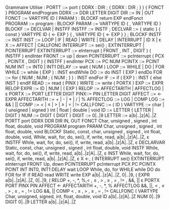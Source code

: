 Grammaire Utilise :
PORTT ::= port ( DDRX : DIR ; { DDRX : DIR ; } ) { FONCT } PROGRAM endProgram
DDRX ::= DDR LETTER DIGIT
DIR ::= IN | OUT
FONCT ::= VARTYPE ID ( PARAM ) : BLOCKF return EXP endFonct
PROGRAM ::= program : BLOCKF
PARAM ::= VARTYPE ID { , VARTYPE ID }
BLOCKF ::= DECLVAR | INSTFF
INSTFF ::= INSTF ;
DECLVAR ::= { static } { const } VARTYPE ID { <- EXP } { , VARTYPE ID { <- EXP } } ;
BLOCKF
INSTF ::= INST
INST ::= LOOP | IF | READ | WRITE | DELAY | INTERRUPT | ID X | ε
X ::= AFFECT | CALLFONC
INTERRUPT ::= sei() ; EXTINTERRUPT | PCINTERRUPT
EXTINTERRUPT ::= eInterrupt ( FRONT , INT , DIGIT ) ( INSTFF ) endInter
FRONT ::= up | down
PCINTERRUPT ::= pcInterrupt ( PCX , PCINTX , DIGIT ) ( INSTFF ) endInter
PCX ::= PC NUM
PCINTX ::= PCINT NUM
INT ::= INT0 | INT1
DELAY ::= wait ( NUM )
LOOP ::= WHILE | DO | FOR
WHILE ::= while ( EXP ) : INST endWhile
DO ::= do INST ( EXP ) endDo
FOR ::= for ( NUM ; NUM ; { NUM ; } ) : INST endFor
IF ::= if ( EXP ) : INST { else INST } endIf
READ ::= read ( PINX )
WRITE ::= write ( PORTX )
EXP ::= EXPR RELOP
EXPR ::= ID | NUM | ( EXP )
RELOP ::= AFFECTARITH | AFFECTLOG | ε
PORTX ::= PORT LETTER DIGIT
PINX::= PIN LETTER DIGIT
AFFECT ::= <- EXPR
AFFECTARITH ::= + | - | * | / | %
AFFECTLOG ::= LOG | COMP
LOG ::= && | ||
COMP ::= < | ≤ | > | ≥ | = | !=
CALLFONC ::= ( ID )
VARTYPE ::= char | { unsigned | signed } int | float | double | void
ID ::= LETTER { LETTER | DIGIT }
NUM ::= DIGIT { DIGIT }
DIGIT ::= 0|..|9
LETTER ::= a|b|..|z|A|..|Z
PORTT port
DDRX DDR
DIR IN, OUT
FONCT Char, unsigned , signed , int
float, double, void
PROGRAM program
PARAM Char, unsigned , signed , int
float, double, void
BLOCKF Static, const, char, unsigned ,
signed , int float, double, void,
While, wait, for, do, sei(), if,
write, read, a|b|..|z|A|..|Z, ε
INSTFF While, wait, for, do, sei(), if,
write, read, a|b|..|z|A|..|Z, ε
DECLARVAR Static, const, char, unsigned ,
signed , int float, double, void
INSTF While, wait, for, do, sei(), if,
write, read, a|b|..|z|A|..|Z, ε
INST While, wait, for, do, sei(), if,
write, read, a|b|..|z|A|..|Z, ε
X ←, (
INTERRUPT sei()
EXTINTERRUPT eInterrupt
FRONT Up, down
PCINTERRUPT pcInterrupt
PCX PC
PCINTX PCINT
INT INT0, INT1
DELAY wait
LOOP While, do, for
WHILE while
DO do
FOR for
IF if
READ read
WRITE write
EXP a|b|..|z|A|..|Z, 0|..|9, (
EXPR a|b|..|z|A|..|Z, 0|..|9, (
RELOP +, -, *, %,< , ≤ , > , ≥ , = , != ,
&&, || ε
PORTX PORT
PINX PIN
AFFECT <-
AFFECTARITH +, -, *, %
AFFECTLOG &&, ||, < , ≤ , > , ≥ , = , !=
LOG &&, ||
COMP < , ≤ , > , ≥ , = , !=
CALLFONC (
VARTYPE Char, unsigned, signed, int, float,
double, void
ID a|b|..|z|A|..|Z
NUM 0|..|9
DIGIT 0|..|9
LETTER a|b|..|z|A|..|Z
